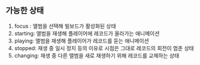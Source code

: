 ## 가능한 상태

1. focus : 앨범을 선택해 빌보드가 활성화된 상태
2. starting: 앨범을 재생해 플레이어에 레코드가 올라가는 애니메이션
3. playing: 앨범을 재생해 플레이어가 레코드를 듣는 애니메이션
4. stopped: 재생 중 일시 정지 등의 이유로 시점은 그대로 레코드의 회전이 멈춘 상태
5. changing: 재생 중 다른 앨범을 새로 재생하기 위해 레코드를 교체하는 상태
